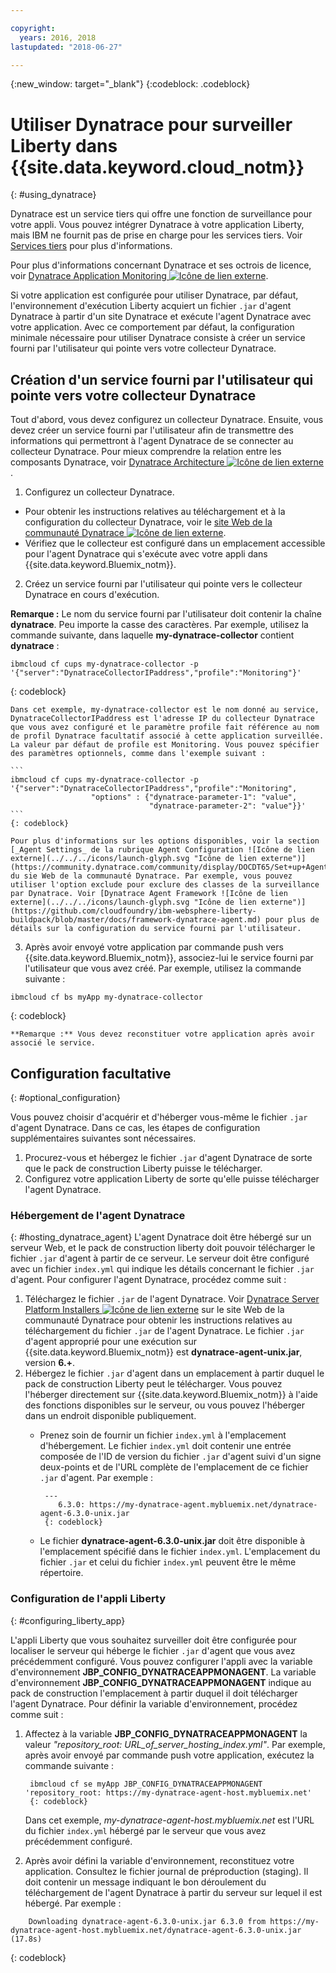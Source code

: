 ```yaml
---

copyright:
  years: 2016, 2018
lastupdated: "2018-06-27"

---
```


{:new_window: target="_blank"}
{:codeblock: .codeblock}

# Utiliser Dynatrace pour surveiller Liberty dans {{site.data.keyword.cloud_notm}}
{: #using_dynatrace}

Dynatrace est un service tiers qui offre une fonction de surveillance pour votre appli. Vous pouvez intégrer Dynatrace à votre application Liberty, mais IBM ne fournit pas de prise en charge pour les services tiers. Voir [Services tiers](../../common/buildpackSupport.html#third-party) pour plus d'informations.

Pour plus d'informations concernant Dynatrace et ses octrois de licence, voir [Dynatrace Application Monitoring ![Icône de lien externe](../../../icons/launch-glyph.svg "Icône de lien externe")](http://www.dynatrace.com/en/products/application-monitoring.html).

Si votre application est configurée pour utiliser Dynatrace, par défaut, l'environnement d'exécution Liberty acquiert un fichier `.jar` d'agent Dynatrace à partir d'un site Dynatrace et exécute l'agent Dynatrace avec votre application. Avec ce comportement par défaut, la configuration minimale nécessaire pour utiliser Dynatrace consiste à créer un service fourni par l'utilisateur qui pointe vers votre collecteur Dynatrace.

## Création d'un service fourni par l'utilisateur qui pointe vers votre collecteur Dynatrace

Tout d'abord, vous devez configurez un collecteur Dynatrace.  Ensuite, vous devez créer un service fourni par l'utilisateur afin de transmettre des informations qui permettront à l'agent Dynatrace de se connecter au collecteur Dynatrace. Pour mieux comprendre la relation entre les composants Dynatrace, voir [Dynatrace Architecture ![Icône de lien externe](../../../icons/launch-glyph.svg "Icône de lien externe")](https://community.dynatrace.com/community/display/DOCDT65/Architecture).

1. Configurez un collecteur Dynatrace.
  * Pour obtenir les instructions relatives au téléchargement et à la configuration du collecteur Dynatrace, voir le [site Web de la communauté Dynatrace ![Icône de lien externe](../../../icons/launch-glyph.svg "Icône de lien externe")](https://community.dynatrace.com/community/display/EVAL/Step+3+-+Connect+Agent+to+Dynatrace).
  * Vérifiez que le collecteur est configuré dans un emplacement accessible pour l'agent Dynatrace qui s'exécute avec votre appli dans {{site.data.keyword.Bluemix_notm}}.
2. Créez un service fourni par l'utilisateur qui pointe vers le collecteur Dynatrace en cours d'exécution.

  **Remarque :** Le nom du service fourni par l'utilisateur doit contenir la chaîne **dynatrace**. Peu importe la casse des caractères. Par exemple, utilisez la commande suivante, dans laquelle **my-dynatrace-collector** contient **dynatrace** :
  ```
  ibmcloud cf cups my-dynatrace-collector -p '{"server":"DynatraceCollectorIPaddress","profile":"Monitoring"}'
  ```
  {: codeblock}

    Dans cet exemple, my-dynatrace-collector est le nom donné au service, DynatraceCollectorIPaddress est l'adresse IP du collecteur Dynatrace que vous avez configuré et le paramètre profile fait référence au nom de profil Dynatrace facultatif associé à cette application surveillée. La valeur par défaut de profile est Monitoring. Vous pouvez spécifier des paramètres optionnels, comme dans l'exemple suivant :

    ```
    ibmcloud cf cups my-dynatrace-collector -p '{"server":"DynatraceCollectorIPaddress","profile":"Monitoring",
                      "options" : {"dynatrace-parameter-1": "value",
                                   "dynatrace-parameter-2": "value"}}'
    ```
    {: codeblock}

    Pour plus d'informations sur les options disponibles, voir la section [_Agent Settings_ de la rubrique Agent Configuration ![Icône de lien externe](../../../icons/launch-glyph.svg "Icône de lien externe")](https://community.dynatrace.com/community/display/DOCDT65/Set+up+Agents) du sie Web de la communauté Dynatrace. Par exemple, vous pouvez utiliser l'option exclude pour exclure des classes de la surveillance par Dynatrace. Voir [Dynatrace Agent Framework ![Icône de lien externe](../../../icons/launch-glyph.svg "Icône de lien externe")](https://github.com/cloudfoundry/ibm-websphere-liberty-buildpack/blob/master/docs/framework-dynatrace-agent.md) pour plus de détails sur la configuration du service fourni par l'utilisateur.

3. Après avoir envoyé votre application par commande push vers {{site.data.keyword.Bluemix_notm}}, associez-lui le service fourni par l'utilisateur que vous avez créé. Par exemple, utilisez la commande suivante :
  ```
  ibmcloud cf bs myApp my-dynatrace-collector
  ```
  {: codeblock}

    **Remarque :** Vous devez reconstituer votre application après avoir associé le service.

## Configuration facultative
{: #optional_configuration}

Vous pouvez choisir d'acquérir et d'héberger vous-même le fichier `.jar` d'agent Dynatrace.  Dans ce cas, les étapes de configuration supplémentaires suivantes sont nécessaires.
1. Procurez-vous et hébergez le fichier `.jar` d'agent Dynatrace de sorte que le pack de construction Liberty puisse le télécharger.
2. Configurez votre application Liberty de sorte qu'elle puisse télécharger l'agent Dynatrace.

### Hébergement de l'agent Dynatrace
{: #hosting_dynatrace_agent}
L'agent Dynatrace doit être hébergé sur un serveur Web, et le pack de construction liberty doit pouvoir télécharger le fichier `.jar` d'agent à partir de ce serveur. Le serveur doit être configuré avec un fichier `index.yml` qui indique les détails concernant le fichier `.jar` d'agent. Pour configurer l'agent Dynatrace, procédez comme suit :
  1. Téléchargez le fichier `.jar` de l'agent Dynatrace. Voir [Dynatrace Server Platform Installers ![Icône de lien externe](../../../icons/launch-glyph.svg "Icône de lien externe")](https://community.dynatrace.com/community/display/EVAL/Step+1+-+Download+and+install+Dynatrace) sur le site Web de la communauté Dynatrace pour obtenir les instructions relatives au téléchargement du fichier `.jar` de l'agent Dynatrace. Le fichier `.jar` d'agent approprié pour une exécution sur {{site.data.keyword.Bluemix_notm}} est **dynatrace-agent-unix.jar**, version **6.+**.
  2. Hébergez le fichier `.jar` d'agent dans un emplacement à partir duquel le pack de construction Liberty peut le télécharger. Vous pouvez l'héberger directement sur {{site.data.keyword.Bluemix_notm}} à l'aide des fonctions disponibles sur le serveur, ou vous pouvez l'héberger dans un endroit disponible publiquement.
     * Prenez soin de fournir un fichier `index.yml` à l'emplacement d'hébergement. Le fichier `index.yml` doit contenir une entrée composée de l'ID de version du fichier `.jar` d'agent suivi d'un signe deux-points et de l'URL complète de l'emplacement de ce fichier `.jar` d'agent. Par exemple :

            ---
               6.3.0: https://my-dynatrace-agent.mybluemix.net/dynatrace-agent-6.3.0-unix.jar
            {: codeblock}

     * Le fichier **dynatrace-agent-6.3.0-unix.jar** doit être disponible à l'emplacement spécifié dans le fichier `index.yml`. L'emplacement du fichier `.jar` et celui du fichier `index.yml` peuvent être le même répertoire.

### Configuration de l'appli Liberty
{: #configuring_liberty_app}

L'appli Liberty que vous souhaitez surveiller doit être configurée pour localiser le serveur qui héberge le fichier `.jar` d'agent que vous avez précédemment configuré. Vous pouvez configurer l'appli avec la variable d'environnement **JBP_CONFIG_DYNATRACEAPPMONAGENT**. La variable d'environnement **JBP_CONFIG_DYNATRACEAPPMONAGENT** indique au pack de construction l'emplacement à partir duquel il doit télécharger l'agent Dynatrace. Pour définir la variable d'environnement, procédez comme suit :

1. Affectez à la variable **JBP_CONFIG_DYNATRACEAPPMONAGENT** la valeur *"repository_root: URL_of_server_hosting_index.yml"*. Par exemple, après avoir envoyé par commande push votre application, exécutez la commande suivante :

        ibmcloud cf se myApp JBP_CONFIG_DYNATRACEAPPMONAGENT 'repository_root: https://my-dynatrace-agent-host.mybluemix.net'
        {: codeblock}

    Dans cet exemple, *my-dynatrace-agent-host.mybluemix.net* est l'URL du fichier `index.yml` hébergé par le serveur que vous avez précédemment configuré.

2. Après avoir défini la variable d'environnement, reconstituez votre application. Consultez le fichier journal de préproduction (staging). Il doit contenir un message indiquant le bon déroulement du téléchargement de l'agent Dynatrace à partir du serveur sur lequel il est hébergé. Par exemple :
```
    Downloading dynatrace-agent-6.3.0-unix.jar 6.3.0 from https://my-dynatrace-agent-host.mybluemix.net/dynatrace-agent-6.3.0-unix.jar (17.8s)
```
{: codeblock}
